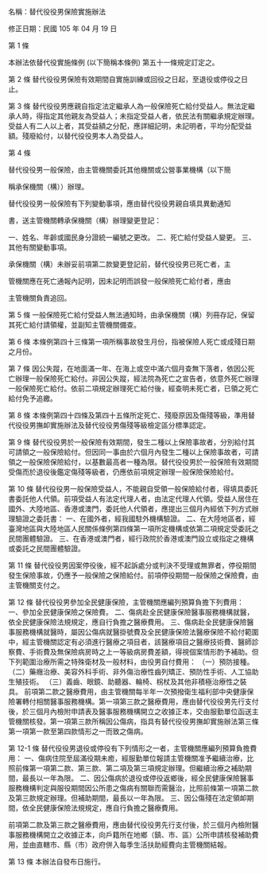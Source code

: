 名稱：替代役役男保險實施辦法

修正日期：民國 105 年 04 月 19 日

第 1 條

本辦法依替代役實施條例 (以下簡稱本條例) 第五十一條規定訂定之。

第 2 條 替代役役男保險有效期間自實施訓練或回役之日起，至退役或停役之日止。

第 3 條 替代役役男應親自指定法定繼承人為一般保險死亡給付受益人。無法定繼承人時，得指定其他親友為受益人；未指定受益人者，依民法有關繼承規定辦理。受益人有二人以上者，其受益額之分配，應詳細記明，未記明者，平均分配受益額。殘廢給付，以替代役役男本人為受益人。

第 4 條

替代役役男一般保險，由主管機關委託其他機關或公營事業機構（以下簡

稱承保機關（構））辦理。

替代役役男一般保險有下列變動事項，應由替代役役男親自填具異動通知

書，送主管機關轉承保機關（構）辦理變更登記：

一、姓名、年齡或國民身分證統一編號之更改。
二、死亡給付受益人變更。
三、其他有關變動事項。

承保機關（構）未辦妥前項第二款變更登記前，替代役役男已死亡者，主

管機關應在死亡通報內記明，因未記明而誤發一般保險死亡給付者，應由

主管機關負責追回。

第 5 條 一般保險死亡給付受益人無法通知時，由承保機關（構）列冊存記，保留其死亡給付請領權，並副知主管機關備查。

第 6 條 本條例第四十三條第一項所稱事故發生月份，指被保險人死亡或成殘日期之月份。

第 7 條 因公失蹤，在地面滿一年、在海上或空中滿六個月查無下落者，依因公死亡辦理一般保險死亡給付。非因公失蹤，經法院為死亡之宣告者，依意外死亡辦理一般保險死亡給付。依前二項規定辦理死亡給付後，經查明未死亡者，已領之死亡給付免予追繳。

第 8 條 本條例第四十四條及第四十五條所定死亡、殘廢原因及傷殘等級，準用替代役役男撫卹實施辦法及替代役役男傷殘等級檢定區分標準認定。

第 9 條 替代役役男於一般保險有效期間，發生二種以上保險事故者，分別給付其可請領之一般保險給付。但因同一事由於六個月內發生二種以上保險事故者，可請領之一般保險保險給付，以基數最高者一種為限。替代役役男於一般保險有效期間受傷而於退役後鑑定傷殘等級者，仍應依前項規定辦理一般保險保險給付。

第 10 條 替代役役男一般保險受益人，不能親自受領一般保險給付者，得填具委託書委託他人代領。前項受益人有法定代理人者，由法定代理人代領。受益人居住在國外、大陸地區、香港或澳門，委託他人代領者，應提出三個月內經依下列方式辦理驗證之委託書：
一、在國外者，經我國駐外機構驗證。
二、在大陸地區者，經臺灣地區與大陸地區人民關係條例第四條第一項所定機構或依第二項規定受委託之民間團體驗證。
三、在香港或澳門者，經行政院於香港或澳門設立或指定之機構或委託之民間團體驗證。

第 11 條 替代役役男因案停役後，經不起訴處分或判決不受理或無罪者，停役期間發生保險事故，仍應予一般保險之保險給付。前項停役期間一般保險之保險費，由主管機關支付之。

第 12 條 替代役役男參加全民健康保險，主管機關應編列預算負擔下列費用：
一、參加全民健康保險之保險費。
二、傷病赴全民健康保險醫事服務機構就醫，依全民健康保險法規規定，應自行負擔之醫療費用。
三、傷病赴全民健康保險醫事服務機構就醫時，屬因公傷病就醫掛號費及全民健康保險法醫療保險不給付範圍中，經主管機關認定有必須進行醫療之項目者，該醫療項目之醫療技術費、醫師診察費、手術費及無保險病房時之上一等級病房費差額，得視個案情形酌予補助。但下列範圍治療所需之特殊衛材及一般材料，由役男自付費用：
（一）預防接種。
（二）藥癮治療、美容外科手術、非外傷治療性齒列矯正、預防性手術、人工協助生殖技術。
（三）義齒、眼鏡、助聽器、輪椅、柺杖及其他非積極治療性之裝具。
前項第二款之醫療費用，由主管機關每半年一次預撥衛生福利部中央健康保險署轉付相關醫事服務機構。第一項第三款之醫療費用，應由替代役役男先行支付後，於三個月內檢附申請表及醫事服務機構開立之收據正本，交由服勤單位函送主管機關核發。第一項第三款所稱因公傷病，指具有替代役役男撫卹實施辦法第三條第一項第一款至第四款情形之一而致之傷病。

第 12-1 條 替代役役男退役或停役有下列情形之一者，主管機關應編列預算負擔費用：
一、傷病住院至屆滿役期未癒，經服勤單位報請主管機關准予繼續治療，比照前條第一項第二款、第三款、第二項及第三項規定辦理。但繼續治療之補助期間，最長以一年為限。
二、因公傷病於退役或停役返鄉後，經全民健康保險醫事服務機構判定與服役期間因公所患之傷病有關聯而需醫治，比照前條第一項第二款及第三款規定辦理。但補助期間，最長以一年為限。
三、因公傷殘在法定領卹期間，依全民健康保險法規規定，應自行負擔之醫療費用。

前項第二款及第三款之醫療費用，應由替代役役男先行支付後，於三個月內檢附醫事服務機構開立之收據正本，向戶籍所在地鄉（鎮、市、區）公所申請核發補助費用，並由直轄市、縣（市）政府併入每季生活扶助經費向主管機關結報。

第 13 條 本辦法自發布日施行。




